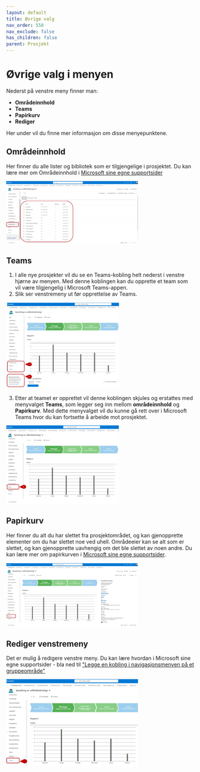 ```yaml
---
layout: default
title: Øvrige valg
nav_order: 550
nav_exclude: false
has_children: false
parent: Prosjekt
---
```



# Øvrige valg i menyen

Nederst på venstre meny finner man:

- **Områdeinnhold**
- **Teams**
- **Papirkurv**
- **Rediger** 

Her under vil du finne mer informasjon om disse menyepunktene.

## Områdeinnhold

Her finner du alle lister og bibliotek som er tilgjengelige i prosjektet. 
Du kan lære mer om Områdeinnhold i [Microsoft sine egne supportsider](https://support.microsoft.com/nb-no/office/sharepoint-omr%C3%A5deinnholdssiden-ba495c1e-00f4-475d-97c7-b518d546566b)


<img src = "./media/55-OvrigeValg-Omradeinnhold.png" width ="70%" height = "50%">

##  Teams  

1. I alle nye prosjekter vil du se en Teams-kobling helt nederst i venstre hjørne av menyen. Med denne koblingen kan du opprette et
team som vil være tilgjengelig i Microsoft Teams-appen.
2. Slik ser venstremeny ut før opprettelse av Teams.

<img src = "./media/55-OvrigeValg-TeamsFor.png" width ="60%" height = "50%">

     
3. Etter at teamet er opprettet vil denne koblingen skjules og erstattes med menyvalget **Teams**, som legger seg inn mellom **områdeinnhold** og **Papirkurv**. Med dette menyvalget vil du kunne gå rett over i Microsoft Teams hvor du kan fortsette å arbeide mot prosjektet.

<img src = "./media/55-OvrigeValg-TeamsEtter.png" width ="60%" height = "50%">


## Papirkurv  
Her finner du alt du har slettet fra prosjektområdet, og kan
gjenopprette elementer om du har slettet noe ved uhell. Områdeeier kan se alt som er slettet, og kan gjenopprette uavhengig om det ble slettet av noen andre. Du kan lære mer om papirkurven i [Microsoft sine egne supportsider](https://support.office.com/nb-no/article/Behandle-papirkurven-for-et-SharePoint-omr%C3%A5de-8A6C2198-910E-42DC-9A9C-BC5BC4F327DA ).

<img src = "./media/55-OvrigeValg-Papirkurv.png" width ="70%" height = "50%">


##  Rediger venstremeny
Det er mulig å redigere venstre meny. Du kan lære hvordan i Microsoft sine egne supportsider - bla ned til ["Legge en kobling i navigasjonsmenyen på et gruppeområde"](https://support.microsoft.com/nb-no/office/tilpasse-navigasjonen-p%C3%A5-sharepoint-omr%C3%A5det-3cd61ae7-a9ed-4e1e-bf6d-4655f0bf25ca)

<img src = "./media/55-OvrigeValg-RedVenstMen.png" width ="70%" height = "50%">



